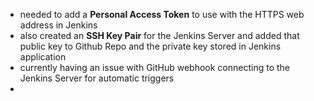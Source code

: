 * needed to add a **Personal Access Token** to use with the HTTPS web address in Jenkins
* also created an **SSH Key Pair** for the Jenkins Server and added that public key to Github Repo and the private key stored in Jenkins application
* currently having an issue with GitHub webhook connecting to the Jenkins Server for automatic triggers
* 
